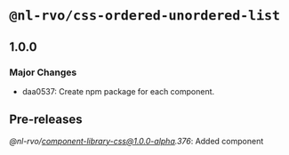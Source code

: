 # `@nl-rvo/css-ordered-unordered-list`

## 1.0.0

### Major Changes

- daa0537: Create npm package for each component.

## Pre-releases

_@nl-rvo/component-library-css@1.0.0-alpha.376_:
Added component
